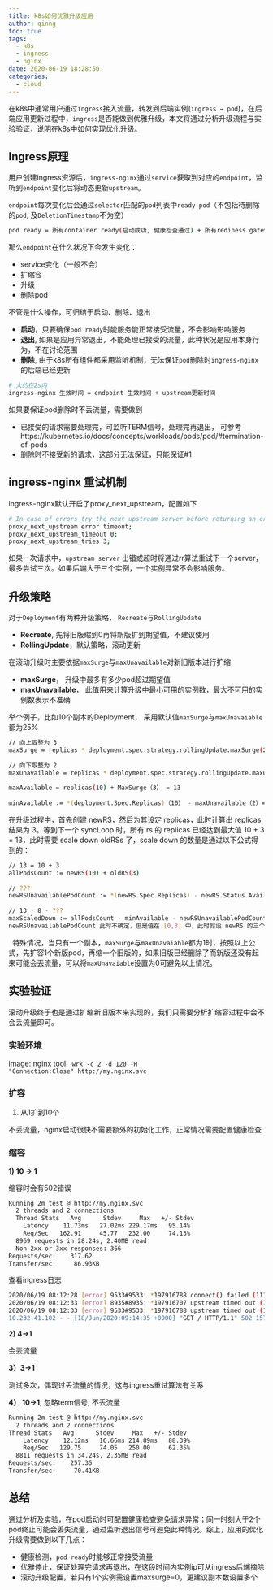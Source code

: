 ```yaml
---
title: k8s如何优雅升级应用
author: qinng
toc: true
tags:
  - k8s
  - ingress
  - nginx
date: 2020-06-19 18:28:50
categories:
  - cloud
---
```


在k8s中通常用户通过`ingress`接入流量，转发到后端实例(`ingress → pod`)，在后端应用更新过程中，`ingress`是否能做到优雅升级，本文将通过分析升级流程与实验验证，说明在k8s中如何实现优化升级。

## Ingress原理
用户创建ingress资源后，`ingress-nginx`通过`service`获取到对应的`endpoint`，监听到`endpoint`变化后将动态更新`upstream`。

`endpoint`每次变化后会通过`selector`匹配的`pod`列表中`ready pod`（不包括待删除的`pod`, 及`DeletionTimestamp`不为空）
```bash
pod ready = 所有container ready(启动成功, 健康检查通过) + 所有rediness gateway执行成功
```
那么`endpoint`在什么状况下会发生变化：
- service变化（一般不会）
- 扩缩容
- 升级
- 删除pod

不管是什么操作，可归结于启动、删除、退出
- **启动**，只要确保`pod ready`时能服务能正常接受流量，不会影响影响服务
- **退出**, 如果是应用异常退出，不能处理已接受的流量，此种状况是应用本身行为，不在讨论范围
- **删除**, 由于k8s所有组件都采用监听机制，无法保证`pod`删除时`ingress-nginx`的后端已经更新

```bash
# 大约在2s内
ingress-nginx 生效时间 = endpoint 生效时间 + upstream更新时间
```

如果要保证pod删除时不丢流量，需要做到
- 已接受的请求需要处理完，可监听TERM信号，处理完再退出， 可参考https://kubernetes.io/docs/concepts/workloads/pods/pod/#termination-of-pods
- 删除时不接受新的请求，这部分无法保证，只能保证#1

## ingress-nginx 重试机制
ingress-nginx默认开启了proxy_next_upstream，配置如下
```bash
# In case of errors try the next upstream server before returning an error
proxy_next_upstream error timeout;
proxy_next_upstream_timeout 0;
proxy_next_upstream_tries 3;
```

如果一次请求中，`upstream server` 出错或超时将通过rr算法重试下一个server，最多尝试三次。如果后端大于三个实例，一个实例异常不会影响服务。

## 升级策略
对于`Deployment`有两种升级策略， `Recreate`与`RollingUpdate`
- **Recreate**, 先将旧版缩到0再将新版扩到期望值，不建议使用
- **RollingUpdate**，默认策略，滚动更新

在滚动升级时主要依据`maxSurge`与`maxUnavailable`对新旧版本进行扩缩
- **maxSurge**， 升级中最多有多少pod超过期望值
- **maxUnavailable**， 此值用来计算升级中最小可用的实例数，最大不可用的实例数表示不准确

举个例子，比如10个副本的Deployment， 采用默认值`maxSurge`与`maxUnavaiable`都为25%
```bash
// 向上取整为 3 
maxSurge = replicas * deployment.spec.strategy.rollingUpdate.maxSurge(25%)= 2.5
 
// 向下取整为 2 
maxUnavailable = replicas * deployment.spec.strategy.rollingUpdate.maxUnavailable(25%)= 2.5
 
maxAvailable = replicas(10) + MaxSurge（3） = 13
 
minAvailable := *(deployment.Spec.Replicas)（10） - maxUnavailable（2）= 8
```

在升级过程中，首先创建 newRS，然后为其设定 replicas，此时计算出 replicas 结果为 3。等到下一个 syncLoop 时，所有 rs 的 replicas 已经达到最大值 10 + 3 = 13，此时需要 scale down oldRSs 了，scale down 的数量是通过以下公式得到的：
```bash
// 13 = 10 + 3 
allPodsCount := newRS(10) + oldRS(3)
 
// ??? 
newRSUnavailablePodCount := *(newRS.Spec.Replicas) - newRS.Status.AvailableReplicas
 
// 13 - 8 - ??? 
maxScaledDown := allPodsCount - minAvailable - newRSUnavailablePodCount
newRSUnavailablePodCount 此时不确定，但是值在 [0,3] 中，此时假设 newRS 的三个 pod 还处于 containerCreating 状态，则newRSUnavailablePodCount 为 3，根据以上公式计算所知 maxScaledDown 为 2。如果有个新版本pod已经ready，则maxScaledDown 为 4。
```
 
特殊情况，当只有一个副本，`maxSurge`与`maxUnavaiable`都为1时，按照以上公式，先扩容1个新版pod，再缩一个旧版的，如果旧版已经删除了而新版还没有起来可能会丟流量，可以将`maxUnavaiable`设置为0可避免以上情况。

## 实验验证
滚动升级终于也是通过扩缩新旧版本来实现的，我们只需要分析扩缩容过程中会不会丢流量即可。

### 实验环境
image: nginx
tool:  `wrk -c 2 -d 120 -H "Connection:Close" http://my.nginx.svc`

### 扩容
1) 从1扩到10个

不丢流量，nginx启动很快不需要额外的初始化工作，正常情况需要配置健康检查

### 缩容
**1) 10 → 1**

缩容时会有502错误
```bash
Running 2m test @ http://my.nginx.svc
  2 threads and 2 connections
  Thread Stats   Avg      Stdev     Max   +/- Stdev
    Latency    11.73ms   27.02ms 229.17ms   95.14%
    Req/Sec   162.91     45.77   232.00     74.13%
  8969 requests in 28.24s, 2.40MB read
  Non-2xx or 3xx responses: 366
Requests/sec:    317.62
Transfer/sec:     86.93KB
```

查看ingress日志
```bash
2020/06/19 08:12:28 [error] 9533#9533: *197916788 connect() failed (111: Connection refused) while connecting to upstream, client: 10.232.41.102, server: my.nginx.svc, request: "GET / HTTP/1.1", upstream: "http://10.126.110.3:80/", host: "my.nginx.svc"
2020/06/19 08:12:33 [error] 8935#8935: *197916707 upstream timed out (110: Operation timed out) while connecting to upstream, client: 10.232.41.102, server: my.nginx.svc, request: "GET / HTTP/1.1", upstream: "http://10.126.69.136:80/", host: "my.nginx.svc"
2020/06/19 08:12:33 [error] 9533#9533: *197916788 upstream timed out (110: Operation timed out) while connecting to upstream, client: 10.232.41.102, server: my.nginx.svc, request: "GET / HTTP/1.1", upstream: "http://10.126.69.136:80/", host: "my.nginx.svc
10.232.41.102 - - [18/Jun/2020:09:14:35 +0000] "GET / HTTP/1.1" 502 157 "-" "-" 38 0.001 [default-my-nginx-80] [] 10.46.12.80:80, 10.46.12.79:80, 10.46.12.80:80 0, 0, 0 0.000, 0.000, 0.000 502, 502, 502 5cfc063dbe7daf1db953a0e16891f100
```
**2) 4→1**

会丟流量

**3）3→1**

测试多次，偶现过丢流量的情况，这与ingress重试算法有关系

**4） 10→1**, 忽略term信号, 不丢流量
```bash
Running 2m test @ http://my.nginx.svc
  2 threads and 2 connections
Thread Stats   Avg      Stdev     Max   +/- Stdev
    Latency    12.12ms   16.66ms 214.89ms   88.39%
    Req/Sec   129.75     74.05   250.00     62.35%
  8811 requests in 34.24s, 2.35MB read
Requests/sec:    257.35
Transfer/sec:     70.41KB
```

## 总结
通过分析及实验，在pod启动时可配置健康检查避免请求异常；同一时刻大于2个pod终止可能会丢失流量，通过监听退出信号可避免此种情况。综上，应用的优化升级需要做到以下几点：
- 健康检测，`pod ready`时能够正常接受流量
- 优雅停止，保证处理完请求再退出，在这段时间内实例ip可从ingress后端摘除
- 滚动升级配置，若只有1个实例需设置maxsurge=0，更建议副本数设置多个
